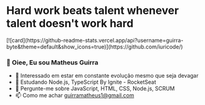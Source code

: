 

<h1>Hard work beats talent whenever talent doesn't work hard</h1>
[![card](https://github-readme-stats.vercel.app/api?username=guirra-byte&theme=default&show_icons=true)](https://github.com/iuricode/)

### 👋 Oiee, Eu sou Matheus Guirra
- 👀 Interessado em estar em constante evolução mesmo que seja devagar
- 🌱 Estudando Node.js, TypeScript By Ignite - RocketSeat 
- 💬 Pergunte-me sobre JavaScript, HTML, CSS, Node.js, SCRUM
- 📫 Como me achar guirramatheus1@gmail.com



<!---
guirra-byte/guirra-byte is a ✨ special ✨ repository because its `README.md` (this file) appears on your GitHub profile.
You can click the Preview link to take a look at your changes.

div
--->
